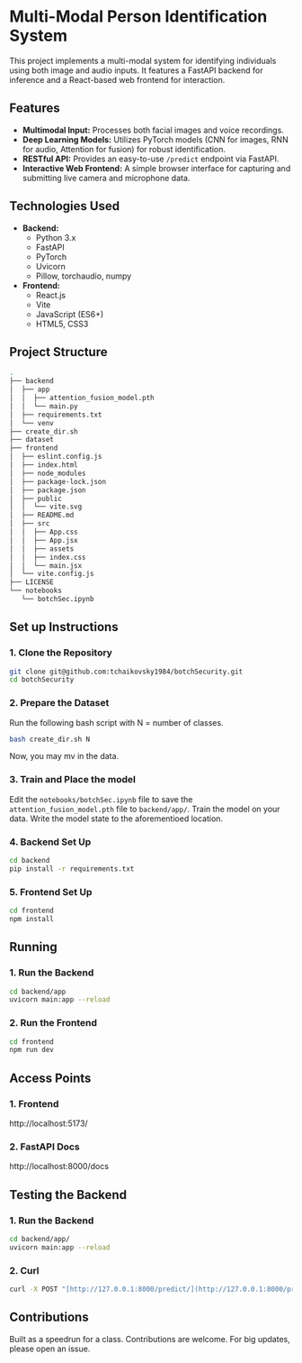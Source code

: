# Multi-Modal Person Identification System

This project implements a multi-modal system for identifying individuals using both image and audio inputs. It features a FastAPI backend for inference and a React-based web frontend for interaction.

## Features

* **Multimodal Input:** Processes both facial images and voice recordings.
* **Deep Learning Models:** Utilizes PyTorch models (CNN for images, RNN for audio, Attention for fusion) for robust identification.
* **RESTful API:** Provides an easy-to-use `/predict` endpoint via FastAPI.
* **Interactive Web Frontend:** A simple browser interface for capturing and submitting live camera and microphone data.

## Technologies Used

* **Backend:**
    * Python 3.x
    * FastAPI
    * PyTorch
    * Uvicorn
    * Pillow, torchaudio, numpy
* **Frontend:**
    * React.js
    * Vite
    * JavaScript (ES6+)
    * HTML5, CSS3

## Project Structure
```bash
.
├── backend
│  ├── app
│  │  ├── attention_fusion_model.pth
│  │  └── main.py
│  ├── requirements.txt
│  └── venv
├── create_dir.sh
├── dataset
├── frontend
│  ├── eslint.config.js
│  ├── index.html
│  ├── node_modules
│  ├── package-lock.json
│  ├── package.json
│  ├── public
│  │  └── vite.svg
│  ├── README.md
│  ├── src
│  │  ├── App.css
│  │  ├── App.jsx
│  │  ├── assets
│  │  ├── index.css
│  │  └── main.jsx
│  └── vite.config.js
├── LICENSE
└── notebooks
   └── botchSec.ipynb

```

## Set up Instructions

### 1. Clone the Repository

```bash
git clone git@github.com:tchaikovsky1984/botchSecurity.git
cd botchSecurity
```

### 2. Prepare the Dataset

Run the following bash script with N = number of classes.
```bash
bash create_dir.sh N
```
Now, you may mv in the data.

### 3. Train and Place the model

Edit the ```notebooks/botchSec.ipynb``` file to save the ```attention_fusion_model.pth``` file to ```backend/app/```.
Train the model on your data.
Write the model state to the aforementioed location.

### 4. Backend Set Up

```bash
cd backend
pip install -r requirements.txt
```

### 5. Frontend Set Up

```bash
cd frontend
npm install
```

## Running

### 1. Run the Backend

```bash
cd backend/app
uvicorn main:app --reload
```

### 2. Run the Frontend

```bash
cd frontend
npm run dev
```

## Access Points

### 1. Frontend

http://localhost:5173/

### 2. FastAPI Docs

http://localhost:8000/docs

## Testing the Backend

### 1. Run the Backend

```bash
cd backend/app/
uvicorn main:app --reload
```

### 2. Curl 

```bash
curl -X POST "[http://127.0.0.1:8000/predict/](http://127.0.0.1:8000/predict/)" -H "accept: application/json" -F "image_file=@/path/to/your/dataset/person_name/images/image.jpg;type=image/jpeg" -F "audio_file=@/path/to/your/dataset/person_name/audio/audio.mp3;type=audio/mpeg"
```

## Contributions

Built as a speedrun for a class. Contributions are welcome. For big updates, please open an issue.
